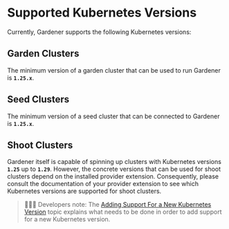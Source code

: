 # Supported Kubernetes Versions

Currently, Gardener supports the following Kubernetes versions:

## Garden Clusters

The minimum version of a garden cluster that can be used to run Gardener is **`1.25.x`**.

## Seed Clusters

The minimum version of a seed cluster that can be connected to Gardener is **`1.25.x`**.

## Shoot Clusters

Gardener itself is capable of spinning up clusters with Kubernetes versions **`1.25`** up to **`1.29`**.
However, the concrete versions that can be used for shoot clusters depend on the installed provider extension.
Consequently, please consult the documentation of your provider extension to see which Kubernetes versions are supported for shoot clusters.

> 👨🏼‍💻 Developers note: The [Adding Support For a New Kubernetes Version](../development/new-kubernetes-version.md) topic explains what needs to be done in order to add support for a new Kubernetes version.
